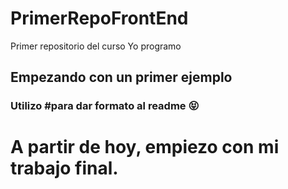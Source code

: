 # PrimerRepoFrontEnd
Primer repositorio del curso Yo programo
## Empezando con un primer ejemplo

### Utilizo #para dar formato al readme :stuck_out_tongue_closed_eyes:
# A partir de hoy, empiezo con mi trabajo final.